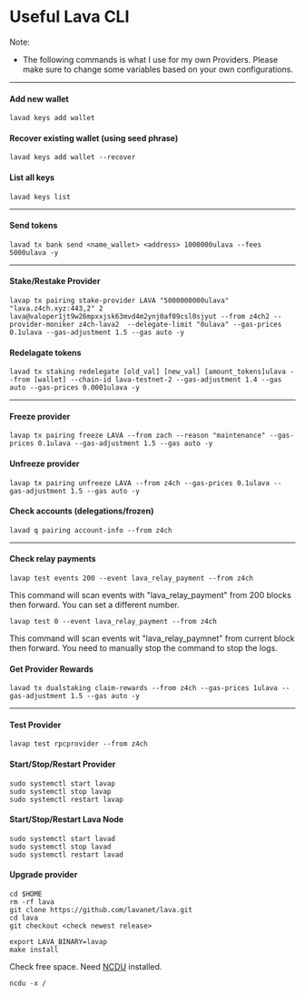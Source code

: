 # Useful Lava CLI

Note:

* The following commands is what I use for my own Providers. Please make sure to change some variables based on your own configurations.

***

#### Add new wallet

```
lavad keys add wallet
```

#### Recover existing wallet (using seed phrase)

```
lavad keys add wallet --recover
```

#### List all keys

```
lavad keys list
```

***

#### Send tokens

```
lavad tx bank send <name_wallet> <address> 1000000ulava --fees 5000ulava -y
```

***

#### Stake/Restake Provider

```
lavap tx pairing stake-provider LAVA "5000000000ulava" "lava.z4ch.xyz:443,2" 2 lava@valoper1jt9w26mpxxjsk63mvd4m2ynj0af09csl0sjyut --from z4ch2 --provider-moniker z4ch-lava2  --delegate-limit "0ulava" --gas-prices 0.1ulava --gas-adjustment 1.5 --gas auto -y
```

#### Redelagate tokens

```
lavad tx staking redelegate [old_val] [new_val] [amount_tokens]ulava --from [wallet] --chain-id lava-testnet-2 --gas-adjustment 1.4 --gas auto --gas-prices 0.0001ulava -y
```

***

#### Freeze provider

```
lavap tx pairing freeze LAVA --from zach --reason "maintenance" --gas-prices 0.1ulava --gas-adjustment 1.5 --gas auto -y
```

#### Unfreeze provider

```
lavap tx pairing unfreeze LAVA --from z4ch --gas-prices 0.1ulava --gas-adjustment 1.5 --gas auto -y
```

#### Check accounts (delegations/frozen)

```
lavad q pairing account-info --from z4ch
```

***

#### Check relay payments

```
lavap test events 200 --event lava_relay_payment --from z4ch
```

This command will scan events with "lava\_relay\_payment" from 200 blocks then forward. You can set a different number.

```
lavap test 0 --event lava_relay_payment --from z4ch
```

This command will scan events wit "lava\_relay\_paymnet" from current block then forward. You need to manually stop the command to stop the logs.

#### Get Provider Rewards

```
lavad tx dualstaking claim-rewards --from z4ch --gas-prices 1ulava --gas-adjustment 1.5 --gas auto -y
```

***

#### Test Provider

```
lavap test rpcprovider --from z4ch
```

#### Start/Stop/Restart Provider

```
sudo systemctl start lavap
sudo systemctl stop lavap
sudo systemctl restart lavap
```

#### Start/Stop/Restart Lava Node

```
sudo systemctl start lavad
sudo systemctl stop lavad
sudo systemctl restart lavad
```

#### Upgrade provider

```
cd $HOME
rm -rf lava
git clone https://github.com/lavanet/lava.git
cd lava
git checkout <check newest release>

export LAVA_BINARY=lavap
make install
```

Check free space. Need [NCDU](https://ostechnix.com/check-disk-space-usage-linux-using-ncdu/) installed.

```
ncdu -x /
```
